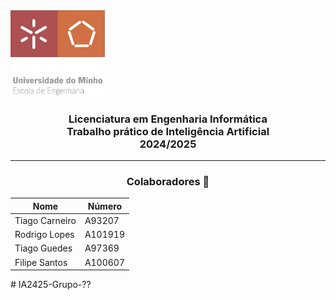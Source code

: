 <img src='uminho_eng.png' width="30%"/>

<h3 align="center">Licenciatura em Engenharia Informática <br> Trabalho prático de Inteligência Artificial <br> 2024/2025 </h3>

---

<h3 align="center"> Colaboradores &#129309 </h2>

<div align="center">

| Nome            | Número  |
| --------------- | ------- |
| Tiago Carneiro  | A93207  |
| Rodrigo Lopes   | A101919 |
| Tiago Guedes    | A97369  |
| Filipe Santos   | A100607 |

</div>
# IA2425-Grupo-??
